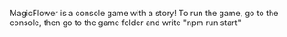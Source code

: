 MagicFlower is a console game with a story!
To run the game, go to the console, then go to the game folder and write "npm run start"